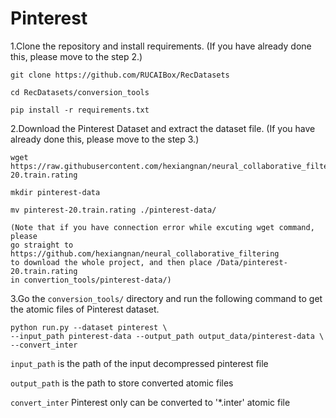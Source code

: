 # Pinterest

1.Clone the repository and install requirements. 
(If you have already done this, please move to the step 2.)

```
git clone https://github.com/RUCAIBox/RecDatasets

cd RecDatasets/conversion_tools

pip install -r requirements.txt
```

2.Download the Pinterest Dataset and extract the dataset file.
(If you have already done this, please move to the step 3.)

```
wget https://raw.githubusercontent.com/hexiangnan/neural_collaborative_filtering/master/Data/pinterest-20.train.rating

mkdir pinterest-data

mv pinterest-20.train.rating ./pinterest-data/

(Note that if you have connection error while excuting wget command, please
go straight to https://github.com/hexiangnan/neural_collaborative_filtering
to download the whole project, and then place /Data/pinterest-20.train.rating
in convertion_tools/pinterest-data/)
```

3.Go the ``conversion_tools/`` directory 
and run the following command to get the atomic files of Pinterest dataset.

```
python run.py --dataset pinterest \
--input_path pinterest-data --output_path output_data/pinterest-data \
--convert_inter
```

`input_path` is the path of the input decompressed pinterest file

`output_path` is the path to store converted atomic files
 
 `convert_inter` Pinterest only can be converted to '*.inter' atomic file
